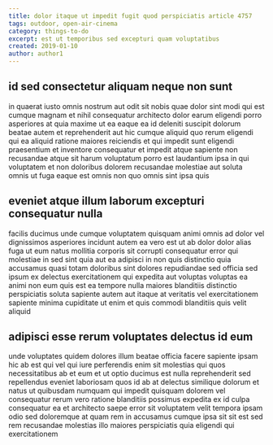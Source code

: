 ```yaml
---
title: dolor itaque ut impedit fugit quod perspiciatis article 4757
tags: outdoor, open-air-cinema
category: things-to-do
excerpt: est ut temporibus sed excepturi quam voluptatibus
created: 2019-01-10
author: author1
---
```


## id sed consectetur aliquam neque non sunt

in quaerat iusto omnis nostrum aut odit sit nobis quae dolor sint modi qui est cumque magnam et nihil consequatur architecto dolor earum eligendi porro asperiores at quia maxime ut ea eaque ea id deleniti suscipit dolorum beatae autem et reprehenderit aut hic cumque aliquid quo rerum eligendi qui ea aliquid ratione maiores reiciendis et qui impedit sunt eligendi praesentium et inventore consequatur et impedit atque sapiente non recusandae atque sit harum voluptatum porro est laudantium ipsa in qui voluptatem et non doloribus dolorem recusandae molestiae aut soluta omnis ut fuga eaque est omnis non quo omnis sint ipsa quis

## eveniet atque illum laborum excepturi consequatur nulla

facilis ducimus unde cumque voluptatem quisquam animi omnis ad dolor vel dignissimos asperiores incidunt autem ea vero est ut ab dolor dolor alias fuga ut eum natus mollitia corporis sit corrupti consequatur error qui molestiae in sed sint quia aut ea adipisci in non quis distinctio quia accusamus quasi totam doloribus sint dolores repudiandae sed officia sed ipsum ex delectus exercitationem qui expedita aut voluptas voluptas ea animi non eum quis est ea tempore nulla maiores blanditiis distinctio perspiciatis soluta sapiente autem aut itaque at veritatis vel exercitationem sapiente minima cupiditate ut enim et quis commodi blanditiis quis velit aliquid

## adipisci esse rerum voluptates delectus id eum

unde voluptates quidem dolores illum beatae officia facere sapiente ipsam hic ab est qui vel qui iure perferendis enim sit molestias qui quos necessitatibus ab et eum et ut optio ducimus est nulla reprehenderit sed repellendus eveniet laboriosam quos id ab at delectus similique dolorum et natus ut quibusdam numquam qui impedit quisquam dolorem vel consequatur rerum vero ratione blanditiis possimus expedita ex id culpa consequatur ea et architecto saepe error sit voluptatem velit tempora ipsam odio sed doloremque at quam rem in accusamus cumque ipsa sit sit est sed rem recusandae molestias illo maiores perspiciatis quia eligendi qui exercitationem
